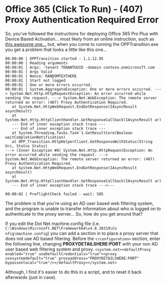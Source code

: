 # Office 365 (Click To Run) - (407) Proxy Authentication Required Error

So, you've followed the instructions for deploying Office 365 Pro Plus with Device Based Activation... most likely from an online instruction, such as [this awesome one…](https://sysadminedu.wordpress.com/2017/01/07/step-by-step-guide-to-deploying-office-365-pro-plus-with-device-based-activation-with-sccm/) but, when you come to running the OPPTransition.exe you get a problem that looks a little like this one...

```C:\O365>OPPTransition.exe -Tenant TENANTUUID -Key KEYUUID -Domain contoso.onmicrosoft.com
00:00:00 | OPPTransition started - 1.1.12.95
00:00:00 | Reading arguments
00:00:01 | Args: -tenant TENANTUUID -domain contoso.onmicrosoft.com
00:00:01 | Args Valid
00:00:01 | Nonce: RANDOMTEXTHERE
00:00:01 | Start not logged
00:00:01 | One or more errors occurred.
00:00:01 | System.AggregateException: One or more errors occurred. ---> System.Net.Http.HttpRequestException: An error occurred while sending the request. ---> System.Net.WebException: The remote server returned an error: (407) Proxy Authentication Required.
   at System.Net.HttpWebRequest.EndGetResponse(IAsyncResult asyncResult)
   at System.Net.Http.HttpClientHandler.GetResponseCallback(IAsyncResult ar)
   --- End of inner exception stack trace ---
   --- End of inner exception stack trace ---
   at System.Threading.Tasks.Task`1.GetResultCore(Boolean waitCompletionNotification)
   at OPP_Transition.HttpHelperClient.GetResponseWithStatus(String Uri, Status Status)
---> (Inner Exception #0) System.Net.Http.HttpRequestException: An error occurred while sending the request. ---> System.Net.WebException: The remote server returned an error: (407) Proxy Authentication Required.
   at System.Net.HttpWebRequest.EndGetResponse(IAsyncResult asyncResult)
   at System.Net.Http.HttpClientHandler.GetResponseCallback(IAsyncResult ar)
   --- End of inner exception stack trace ---<---

00:00:02 | PreflightCheck failed - wait: 505
```

The problem is that you're using an AD user based web filtering system, and the program is unable to transfer information about who is logged on to authenticate to the proxy server... So, how do you get around that?

If you edit the Dot Net machine.config file (i.e. `C:\Windows\Microsoft.NET\Framework64\v4.0.30319\Co nfig\machine.config`) you can add a section in to place a proxy server that does not use AD based filtering. Before the `</configuration>` section, enter the following line, changing **PROXYDETAILSHERE:PORT** with your non AD user based web filtering system and proxy.
`<system.net><defaultProxy enabled="true" useDefaultCredentials="true"><proxy usesystemdefault="true" proxyaddress="PROXYDETAILSHERE:PORT" bypassonlocal="true"/></defaultProxy></system.net>`

Although, I find it's easier to do this in a script, and to reset it back afterwards (just in case).
